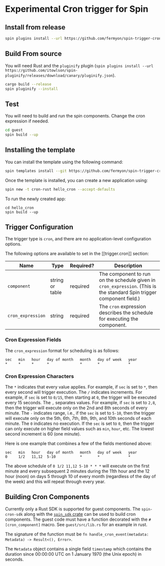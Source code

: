 # Experimental Cron trigger for Spin

## Install from release

```bash
spin plugins install --url https://github.com/fermyon/spin-trigger-cron/releases/download/canary/trigger-cron.json
```

## Build From source

You will need Rust and the `pluginify` plugin (`spin plugins install --url https://github.com/itowlson/spin-pluginify/releases/download/canary/pluginify.json`).

```bash
cargo build --release
spin pluginify --install
```

## Test

You will need to build and run the spin components. Change the cron expression if needed.

```bash
cd guest
spin build --up
```


## Installing the template 

You can install the template using the following command:

```bash
spin templates install --git https://github.com/fermyon/spin-trigger-cron
```

Once the template is installed, you can create a new application using:

```bash
spin new -t cron-rust hello_cron --accept-defaults
```

To run the newly created app:

```
cd hello_cron
spin build --up
```

## Trigger Configuration

The trigger type is `cron`, and there are no application-level configuration options. 

The following options are available to set in the [[trigger.cron]] section:

| Name                  | Type             | Required? | Description |
|-----------------------|------------------|-----------|-------------|
| `component`           | string or table  | required  | The component to run on the schedule given in `cron_expression`. (This is the standard Spin trigger component field.) |
| `cron_expression`     | string           | required  | The `cron` expression describes the schedule for executing the component. |

### Cron Expression Fields

The `cron_expression` format for scheduling is as follows:

```text
sec   min   hour   day of month   month   day of week   year
*     *     *      *              *       *             *
```

### Cron Expression Characters

The `*` indicates that every value applies. For example, if `sec` is set to `*`, then every second will trigger execution.
The `/` indicates increments. For example, if `sec` is set to `0/15`, then starting at `0`, the trigger will be executed every 15 seconds.
The `,` separates values. For example, if `sec` is set to `2,8`, then the trigger will execute only on the 2nd and 8th seconds of every minute.
The `-` indicates range, i.e., if the `sec` is set to `5-10`, then the trigger will execute only on the 5th, 6th, 7th, 8th, 9th, and 10th seconds of each minute.
The `0` indicates no execution. If the `sec` is set to `0`, then the trigger can only execute on higher field values such as `min`, `hour`, etc. The lowest second increment is 60 (one minute).

Here is one example that combines a few of the fields mentioned above:

```text
sec   min   hour   day of month   month   day of week   year
0     1/2   11,12  5-10           *       *             *
```

The above schedule of `0 1/2 11,12 5-10 * * *` will execute on the first minute and every subsequent 2 minutes during the 11th hour and the 12 hour (noon) on days 5 through 10 of every month (regardless of the day of the week) and this will repeat through every year.

## Building Cron Components

Currently only a Rust SDK is supported for guest components. The `spin-cron-sdk` along with the [`spin_sdk` crate](https://docs.rs/spin-sdk) can be used to build cron components. The guest code must have a function decorated with the `#[cron_component]` macro. See `guest/src/lib.rs` for an example in rust. 

The signature of the function must be `fn handle_cron_event(metadata: Metadata) -> Result<(), Error>`.

The `Metadata` object contains a single field `timestamp` which contains the duration since 00:00:00 UTC on 1 January 1970 (the Unix epoch) in seconds.
